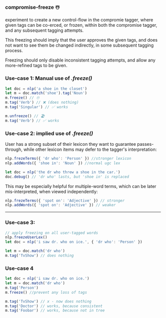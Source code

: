### compromise-freeze ☃️

experiment to create a new control-flow in the compromie tagger, where given tags can be co-erced, or frozen, within both the compromise tagger, and any subsequent tagging attempts.

This freezing should imply that the user approves the given tags, and does not want to see them be changed indirectly, in some subsequent tagging process.

Freezing should only disable inconsistent tagging attempts, and allow any more-refined tags to be given.

### Use-case 1: Manual use of _.freeze()_

```js
let doc = nlp('a shoe in the closet')
let m = doc.match('shoe').tag('Noun')
m.freeze() // ☃️
m.tag('Verb') // ❌ (does nothing)
m.tag('Singular') // ✅ works

m.unfreeze() // 🏖️
m.tag('Verb') // ✅ works
```

### Use-case 2: implied use of _.freeze()_

User has a strong subset of their lexicon they want to guarantee passes-through, while other lexicon items may defer to the tagger's interpretation:

```js
nlp.frezeTerms({ 'dr who': 'Person' }) //stronger lexicon
nlp.addWords({ 'shoe in': 'Noun' }) //normal ugc lex

let doc = nlp('the dr who threw a shoe in the car.')
doc.debug() // 'dr who' lasts, but 'shoe in' is replaced
```

This may be especially helpful for multiple-word terms, which can be later mis-interpreted, when viewed independently:

```js
nlp.frezeTerms({ 'spot on': 'Adjective' }) // stronger
nlp.addWords({ 'spot on': 'Adjective' }) // weaker
```

---

### Use-case 3:

```js
// apply freezing on all user-tagged words
nlp.freezeUserLex()
let doc = nlp('i saw dr. who on ice.', { 'dr who': 'Person' })

let m = doc.match('dr who')
m.tag('TvShow') // does nothing
```

### Use-case 4

```js
let doc = nlp('i saw dr. who on ice.')
let m = doc.match('dr who')
m.tag('Person')
m.freeze() //prevent any loss of tags

m.tag('TvShow') // x - now does nothing
m.tag('Doctor') // works, because consistent
m.tag('Foobar') // works, because not in tree
```
